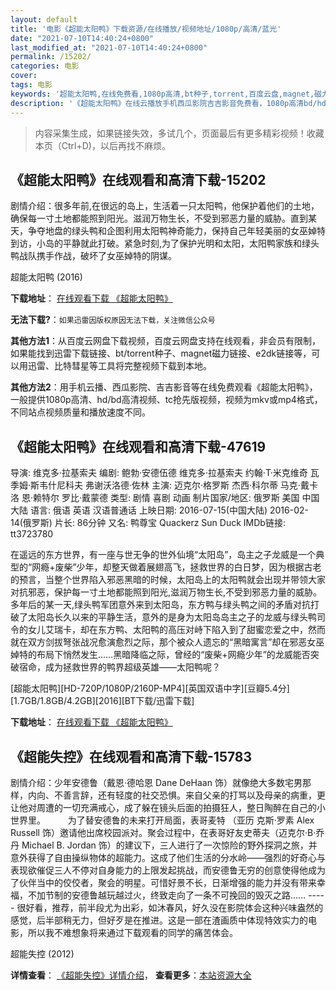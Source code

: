```yaml
---
layout: default
title: '电影《超能太阳鸭》下载资源/在线播放/视频地址/1080p/高清/蓝光'
date: "2021-07-10T14:40:24+0800"
last_modified_at: "2021-07-10T14:40:24+0800"
permalink: /15202/
categories: 电影
cover:
tags: 电影
keywords: '超能太阳鸭,在线免费看,1080p高清,bt种子,torrent,百度云盘,magnet,磁力链,迅雷下载资源'
description: '《超能太阳鸭》在线云播放手机西瓜影院吉吉影音免费看，1080p高清bd/hd未删减完整版和tc抢先枪版，mkv/mp4格式，附带bt/torrent种子、magnet/磁力链、百度云盘、网盘资源迅雷下载链接'
---
```


>内容采集生成，如果链接失效，多试几个，页面最后有更多精彩视频！收藏本页（Ctrl+D)，以后再找不麻烦。


## 《超能太阳鸭》在线观看和高清下载-15202

剧情介绍：很多年前,在很远的岛上，生活着一只太阳鸭，他保护着他们的土地，确保每一寸土地都能照到阳光。滋润万物生长，不受到邪恶力量的威胁。直到某天，争夺地盘的绿头鸭和企图利用太阳鸭神奇能力，保持自己年轻美丽的女巫婥特到访，小岛的平静就此打破。紧急时刻,为了保护光明和太阳，太阳鸭家族和绿头鸭战队携手作战，破坏了女巫婥特的阴谋。


超能太阳鸭 (2016)

**下载地址**： [在线观看下载 《超能太阳鸭》](https://www.btbtdy.me/btdy/dy4742.html) 


**无法下载?**：`如果迅雷因版权原因无法下载，关注微信公众号 `

**其他方法1**：从百度云网盘下载视频，百度云网盘支持在线观看，非会员有限制，如果能找到迅雷下载链接、bt/torrent种子、magnet磁力链接、e2dk链接等，可以用迅雷、比特彗星等工具将完整视频下载到本地。

**其他方法2**：用手机云播、西瓜影院、吉吉影音等在线免费观看《超能太阳鸭》，一般提供1080p高清、hd/bd高清视频、tc抢先版视频，视频为mkv或mp4格式，不同站点视频质量和播放速度不同。


## 《超能太阳鸭》在线观看和高清下载-47619

导演: 维克多·拉基索夫 编剧: 鲍勃·安德伍德 维克多·拉基索夫 约翰·T·米克维奇 瓦季姆·斯韦什尼科夫 弗谢沃洛德·佐林 主演: 迈克尔·格罗斯 杰西·科尔蒂 马克·戴卡洛 恩·赖特尔 罗比·戴蒙德 类型: 剧情 喜剧 动画 制片国家/地区: 俄罗斯 美国 中国大陆 语言: 俄语 英语 汉语普通话 上映日期: 2016-07-15(中国大陆) 2016-02-14(俄罗斯) 片长: 86分钟 又名: 鸭尊宝 Quackerz Sun Duck IMDb链接: tt3723780

在遥远的东方世界，有一座与世无争的世外仙境“太阳岛”，岛主之子龙威是一个典型的“网瘾+废柴”少年，却整天做着展翅高飞，拯救世界的白日梦，因为根据古老的预言，当整个世界陷入邪恶黑暗的时候，太阳岛上的太阳鸭就会出现并带领大家对抗邪恶，保护每一寸土地都能照到阳光,滋润万物生长,不受到邪恶力量的威胁。多年后的某一天,绿头鸭军团意外来到太阳岛，东方鸭与绿头鸭之间的矛盾对抗打破了太阳岛长久以来的平静生活，意外的是身为太阳岛岛主之子的龙威与绿头鸭司令的女儿艾瑞卡，却在东方鸭、太阳鸭的高压对峙下陷入到了甜蜜恋爱之中，然而就在双方剑拔弩张战况愈演愈烈之际，那个被众人遗忘的“黑暗寓言”却在邪恶女巫婥特的布局下悄然发生……黑暗降临之际，曾经的“废柴+网瘾少年”的龙威能否突破宿命，成为拯救世界的鸭界超级英雄——太阳鸭呢？


[超能太阳鸭][HD-720P/1080P/2160P-MP4][英国双语中字][豆瓣5.4分][1.7GB/1.8GB/4.2GB][2016][BT下载/迅雷下载]

**下载地址**： [在线观看下载 《超能太阳鸭》](https://www.btdx8.com/torrent/sun_duck_2016.html) 


## 《超能失控》在线观看和高清下载-15783

剧情介绍：少年安德鲁（戴恩·德哈恩 Dane DeHaan 饰）就像绝大多数宅男那样，内向、不善言辞，还有轻度的社交恐惧。来自父亲的打骂以及母亲的病重，更让他对周遭的一切充满戒心，成了躲在镜头后面的拍摄狂人，整日陶醉在自己的小世界里。  　　为了替安德鲁的未来打开局面，表哥麦特 （亚历 克斯·罗素 Alex Russell 饰）邀请他出席校园派对。聚会过程中，在表哥好友史蒂夫（迈克尔·B·乔丹 Michael B. Jordan 饰）的建议下，三人进行了一次惊险的野外探洞之旅，并意外获得了自由操纵物体的超能力。这成了他们生活的分水岭——强烈的好奇心与表现欲催促三人不停对自身能力的上限发起挑战，而安德鲁无穷的创意使得他成为了伙伴当中的佼佼者，聚会的明星。可惜好景不长，日渐增强的能力并没有带来幸福，不加节制的安德鲁越玩越过火，终致走向了一条不可挽回的毁灭之路…… ----- 很好看，推荐，前半段尤为出彩，如沐春风，好久没在影院体会这种兴味盎然的感觉，后半部稍无力，但好歹是在推进。这是一部在渣画质中体现特效实力的电影，所以我不难想象将来通过下载观看的同学的痛苦体会。


超能失控 (2012)

**详情查看**： [《超能失控》详情介绍](/movie/15783/)， **查看更多**：[本站资源大全](/movie/t/all/)

